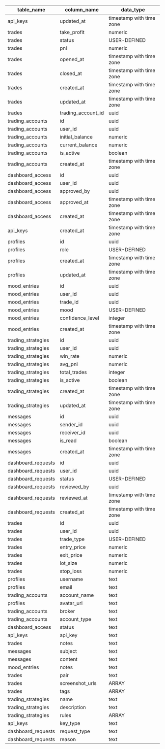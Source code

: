 | table_name         | column_name        | data_type                |
| ------------------ | ------------------ | ------------------------ |
| api_keys           | updated_at         | timestamp with time zone |
| trades             | take_profit        | numeric                  |
| trades             | status             | USER-DEFINED             |
| trades             | pnl                | numeric                  |
| trades             | opened_at          | timestamp with time zone |
| trades             | closed_at          | timestamp with time zone |
| trades             | created_at         | timestamp with time zone |
| trades             | updated_at         | timestamp with time zone |
| trades             | trading_account_id | uuid                     |
| trading_accounts   | id                 | uuid                     |
| trading_accounts   | user_id            | uuid                     |
| trading_accounts   | initial_balance    | numeric                  |
| trading_accounts   | current_balance    | numeric                  |
| trading_accounts   | is_active          | boolean                  |
| trading_accounts   | created_at         | timestamp with time zone |
| dashboard_access   | id                 | uuid                     |
| dashboard_access   | user_id            | uuid                     |
| dashboard_access   | approved_by        | uuid                     |
| dashboard_access   | approved_at        | timestamp with time zone |
| dashboard_access   | created_at         | timestamp with time zone |
| api_keys           | created_at         | timestamp with time zone |
| profiles           | id                 | uuid                     |
| profiles           | role               | USER-DEFINED             |
| profiles           | created_at         | timestamp with time zone |
| profiles           | updated_at         | timestamp with time zone |
| mood_entries       | id                 | uuid                     |
| mood_entries       | user_id            | uuid                     |
| mood_entries       | trade_id           | uuid                     |
| mood_entries       | mood               | USER-DEFINED             |
| mood_entries       | confidence_level   | integer                  |
| mood_entries       | created_at         | timestamp with time zone |
| trading_strategies | id                 | uuid                     |
| trading_strategies | user_id            | uuid                     |
| trading_strategies | win_rate           | numeric                  |
| trading_strategies | avg_pnl            | numeric                  |
| trading_strategies | total_trades       | integer                  |
| trading_strategies | is_active          | boolean                  |
| trading_strategies | created_at         | timestamp with time zone |
| trading_strategies | updated_at         | timestamp with time zone |
| messages           | id                 | uuid                     |
| messages           | sender_id          | uuid                     |
| messages           | receiver_id        | uuid                     |
| messages           | is_read            | boolean                  |
| messages           | created_at         | timestamp with time zone |
| dashboard_requests | id                 | uuid                     |
| dashboard_requests | user_id            | uuid                     |
| dashboard_requests | status             | USER-DEFINED             |
| dashboard_requests | reviewed_by        | uuid                     |
| dashboard_requests | reviewed_at        | timestamp with time zone |
| dashboard_requests | created_at         | timestamp with time zone |
| trades             | id                 | uuid                     |
| trades             | user_id            | uuid                     |
| trades             | trade_type         | USER-DEFINED             |
| trades             | entry_price        | numeric                  |
| trades             | exit_price         | numeric                  |
| trades             | lot_size           | numeric                  |
| trades             | stop_loss          | numeric                  |
| profiles           | username           | text                     |
| profiles           | email              | text                     |
| trading_accounts   | account_name       | text                     |
| profiles           | avatar_url         | text                     |
| trading_accounts   | broker             | text                     |
| trading_accounts   | account_type       | text                     |
| dashboard_access   | status             | text                     |
| api_keys           | api_key            | text                     |
| trades             | notes              | text                     |
| messages           | subject            | text                     |
| messages           | content            | text                     |
| mood_entries       | notes              | text                     |
| trades             | pair               | text                     |
| trades             | screenshot_urls    | ARRAY                    |
| trades             | tags               | ARRAY                    |
| trading_strategies | name               | text                     |
| trading_strategies | description        | text                     |
| trading_strategies | rules              | ARRAY                    |
| api_keys           | key_type           | text                     |
| dashboard_requests | request_type       | text                     |
| dashboard_requests | reason             | text                     |